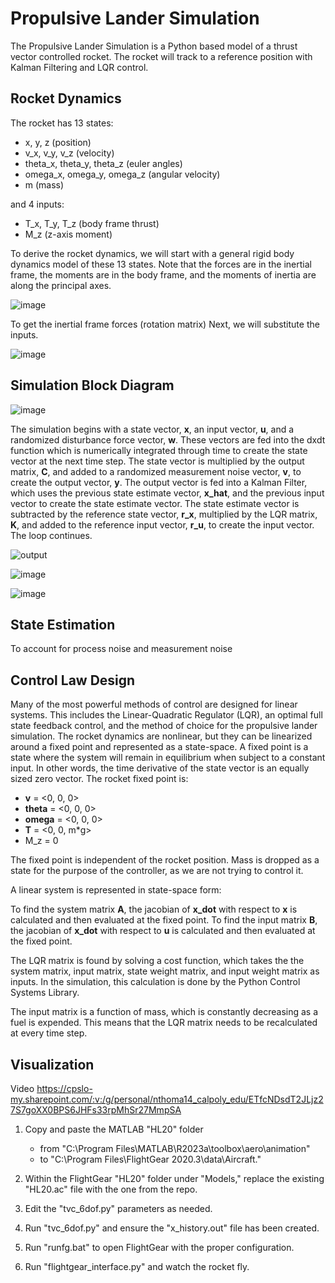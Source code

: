 # Propulsive Lander Simulation
The Propulsive Lander Simulation is a Python based model of a thrust vector controlled rocket. The rocket will track to a reference position with Kalman Filtering and LQR control.

## Rocket Dynamics
The rocket has 13 states:
- x, y, z (position)
- v_x, v_y, v_z (velocity)
- theta_x, theta_y, theta_z (euler angles)
- omega_x, omega_y, omega_z (angular velocity)
- m (mass)

and 4 inputs: 
- T_x, T_y, T_z (body frame thrust)
- M_z (z-axis moment)

To derive the rocket dynamics, we will start with a general rigid body dynamics model of these 13 states. Note that the forces are in the inertial frame, the moments are in the body frame, and the moments of inertia are along the principal axes.

![image](https://github.com/natronimo/TVC/assets/123428083/65920fd8-7568-4e34-9ee4-d4129b4936ab)

To get the inertial frame forces (rotation matrix)
Next, we will substitute the inputs.

![image](https://github.com/natronimo/TVC/assets/123428083/e7f6ac6b-d724-46c5-b00d-22570029d96d)

## Simulation Block Diagram

![image](https://github.com/natronimo/TVC/assets/123428083/06092126-970a-4070-a211-a56f4fae2502)

The simulation begins with a state vector, **x**, an input vector, **u**, and a randomized disturbance force vector, **w**. These vectors are fed into the dxdt function which is numerically integrated through time to create the state vector at the next time step. The state vector is multiplied by the output matrix, **C**, and added to a randomized measurement noise vector, **v**, to create the output vector, **y**. The output vector is fed into a Kalman Filter, which uses the previous state estimate vector, **x_hat**, and the previous input vector to create the state estimate vector. The state estimate vector is subtracted by the reference state vector, **r_x**, multiplied by the LQR matrix, **K**, and added to the reference input vector, **r_u**, to create the input vector. The loop continues.

![output](https://github.com/natronimo/TVC/assets/123428083/cd65e841-fce6-46c0-80ca-718e3afd2271)

![image](https://github.com/natronimo/TVC/assets/123428083/c62b49c8-3fd3-49c1-95cf-f75fa2295240)

![image](https://github.com/natronimo/TVC/assets/123428083/e6b05c3c-0efa-4716-9149-9332ee6cb9fd)



## State Estimation
To account for process noise and measurement noise


## Control Law Design
Many of the most powerful methods of control are designed for linear systems. This includes the Linear-Quadratic Regulator (LQR), an optimal full state feedback control, and the method of choice for the propulsive lander simulation.
The rocket dynamics are nonlinear, but they can be linearized around a fixed point and represented as a state-space. A fixed point is a state where the system will remain in equilibrium when subject to a constant input. In other words, the time derivative of the state vector is an equally sized zero vector.
The rocket fixed point is:
- **v** = <0, 0, 0>
- **theta** = <0, 0, 0>
- **omega** = <0, 0, 0>
- **T** = <0, 0, m*g>
- M_z = 0

The fixed point is independent of the rocket position. Mass is dropped as a state for the purpose of the controller, as we are not trying to control it.

A linear system is represented in state-space form:


To find the system matrix **A**, the jacobian of **x_dot** with respect to **x** is calculated and then evaluated at the fixed point. To find the input matrix **B**, the jacobian of **x_dot** with respect to **u** is calculated and then evaluated at the fixed point.


The LQR matrix is found by solving a cost function, which takes the the system matrix, input matrix, state weight matrix, and input weight matrix as inputs. In the simulation, this calculation is done by the Python Control Systems Library.

The input matrix is a function of mass, which is constantly decreasing as a fuel is expended. This means that the LQR matrix needs to be recalculated at every time step.

## Visualization

Video
https://cpslo-my.sharepoint.com/:v:/g/personal/nthoma14_calpoly_edu/ETfcNDsdT2JLjz27S7goXX0BPS6JHFs33rpMhSr27MmpSA

1. Copy and paste the MATLAB "HL20" folder
    - from  "C:\Program Files\MATLAB\R2023a\toolbox\aero\animation"
    - to    "C:\Program Files\FlightGear 2020.3\data\Aircraft."

2. Within the FlightGear "HL20" folder under "Models," replace the existing "HL20.ac" file with the one from the repo.

3. Edit the "tvc_6dof.py" parameters as needed.

4. Run "tvc_6dof.py" and ensure the "x_history.out" file has been created.

5. Run "runfg.bat" to open FlightGear with the proper configuration.

6. Run "flightgear_interface.py" and watch the rocket fly.
